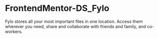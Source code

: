 # FrontendMentor-DS_Fylo
Fylo stores all your most important files in one location. Access them wherever you need, share and collaborate with friends and family, and co-workers.
